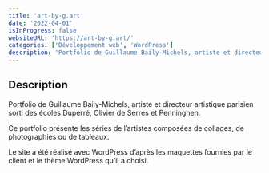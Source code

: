 ```yaml
---
title: 'art-by-g.art'
date: '2022-04-01'
isInProgress: false
websiteURL: 'https://art-by-g.art/'
categories: ['Développement web', 'WordPress']
description: 'Portfolio de Guillaume Baily-Michels, artiste et directeur artistique parisien sorti des écoles Duperré, Olivier de Serres et Penninghen.'
---
```


## Description

Portfolio de Guillaume Baily-Michels, artiste et directeur artistique parisien sorti des écoles Duperré, Olivier de Serres et Penninghen.

Ce portfolio présente les séries de l’artistes composées de collages, de photographies ou de tableaux.

Le site a été réalisé avec WordPress d’après les maquettes fournies par le client et le thème WordPress qu’il a choisi.
